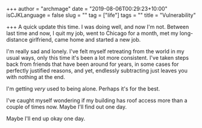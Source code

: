 +++
author = "archmage"
date = "2019-08-06T00:29:23+10:00"
isCJKLanguage = false
slug = ""
tag = ["life"]
tags = ""
title = "Vulnerability"

+++
A quick update this time. I was doing well, and now I'm not. Between last time and now, I quit my job, went to Chicago for a month, met my long-distance girlfriend, came home and started a new job.

I'm really sad and lonely. I've felt myself retreating from the world in my usual ways, only this time it's been a lot more consistent. I've taken steps back from friends that have been around for years, in some cases for perfectly justified reasons, and yet, endlessly subtracting just leaves you with nothing at the end.

I'm getting _very_ used to being alone. Perhaps it's for the best.

I've caught myself wondering if my building has roof access more than a couple of times now. Maybe I'll find out one day. 

Maybe I'll end up okay one day. 